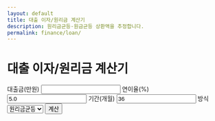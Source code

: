 ```yaml
---
layout: default
title: 대출 이자/원리금 계산기
description: 원리금균등·원금균등 상환액을 추정합니다.
permalink: finance/loan/
---
```


# 대출 이자/원리금 계산기
<form id="loan" onsubmit="event.preventDefault(); loanCalc();">
  <label>대출금(만원) <input type="number" id="principal" required></label>
  <label>연이율(%) <input type="number" step="0.01" id="apr" value="5.0" required></label>
  <label>기간(개월) <input type="number" id="months" value="36" required></label>
  <label>방식
    <select id="method">
      <option value="amort">원리금균등</option>
      <option value="principal">원금균등</option>
    </select>
  </label>
  <button type="submit">계산</button>
</form>
<div id="loan-out" class="note"></div>

<script>
function loanOut(t){document.getElementById('loan-out').innerText=t;}
function loanCalc(){
  const P=parseFloat(principal.value||0)*10000;
  const i=parseFloat(apr.value||0)/100/12;
  const n=parseInt(months.value||0,10);
  const m=method.value;
  if(!P||!i||!n){loanOut("값을 입력하세요.");return;}
  if(m==="amort"){
    const A=P*(i*Math.pow(1+i,n))/(Math.pow(1+i,n)-1);
    loanOut(`월 상환액(원리금균등): 약 ${Math.round(A).toLocaleString()}원`);
  }else{
    const base=P/n; const first=base+P*i; const last=base+(P-base*(n-1))*i;
    loanOut(`월 상환액(원금균등): 첫달 ${Math.round(first).toLocaleString()}원 → 마지막달 ${Math.round(last).toLocaleString()}원`);
  }
}
</script>
